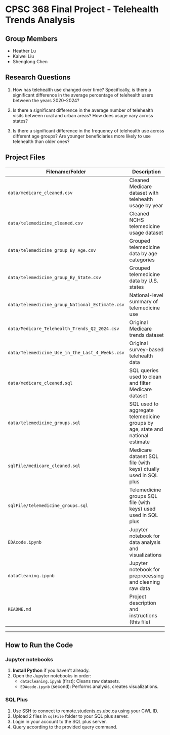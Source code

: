 # CPSC 368 Final Project - Telehealth Trends Analysis

## Group Members
- Heather Lu
- Kaiwei Liu
- Shenglong Chen

## Research Questions
1. How has telehealth use changed over time? Specifically, is there a significant difference in the average percentage of telehealth users between the years 2020–2024?


2. Is there a significant difference in the average number of telehealth visits between rural and urban areas? How does usage vary across states?


3. Is there a significant difference in the frequency of telehealth use across different age groups? Are younger beneficiaries more likely to use telehealth than older ones?


## Project Files

| Filename/Folder                             | Description |
|--------------------------------------------|-------------|
| `data/medicare_cleaned.csv`                      | Cleaned Medicare dataset with telehealth usage by year |
| `data/telemedicine_cleaned.csv`                  | Cleaned NCHS telemedicine usage dataset |
| `data/telemedicine_group_By_Age.csv`             | Grouped telemedicine data by age categories |
| `data/telemedicine_group_By_State.csv`           | Grouped telemedicine data by U.S. states |
| `data/telemedicine_group_National_Estimate.csv`  | National-level summary of telemedicine use |
| `data/Medicare_Telehealth_Trends_Q2_2024.csv`    | Original Medicare trends dataset |
| `data/Telemedicine_Use_in_the_Last_4_Weeks.csv`  | Original survey-based telehealth data |
| `data/medicare_cleaned.sql`                      | SQL queries used to clean and filter Medicare dataset |
| `data/telemedicine_groups.sql`                   | SQL used to aggregate telemedicine groups by age, state and national estimate |
| `sqlFile/medicare_cleaned.sql`                      | Medicare dataset SQL file (with keys) ctually used in SQL plus  |
| `sqlFile/telemedicine_groups.sql`                   | Telemedicine groups SQL file (with keys) used used in SQL plus  |
| `EDAcode.ipynb`                             | Jupyter notebook for data analysis and visualizations |
| `dataCleaning.ipynb`                        | Jupyter notebook for preprocessing and cleaning raw data |
| `README.md`                                 | Project description and instructions (this file) |

---

## How to Run the Code

### Jupyter notebooks
1. **Install Python** if you haven’t already.
2. Open the Jupyter notebooks in order:
   - `dataCleaning.ipynb` (first): Cleans raw datasets.
   - `EDAcode.ipynb` (second): Performs analysis, creates visualizations.

### SQL Plus
1. Use SSH to connect to remote.students.cs.ubc.ca using your CWL ID.
2. Upload 2 files in `sqlFile` folder to your SQL plus server.
3. Login in your account to the SQL plus server.
4. Query according to the provided query command.